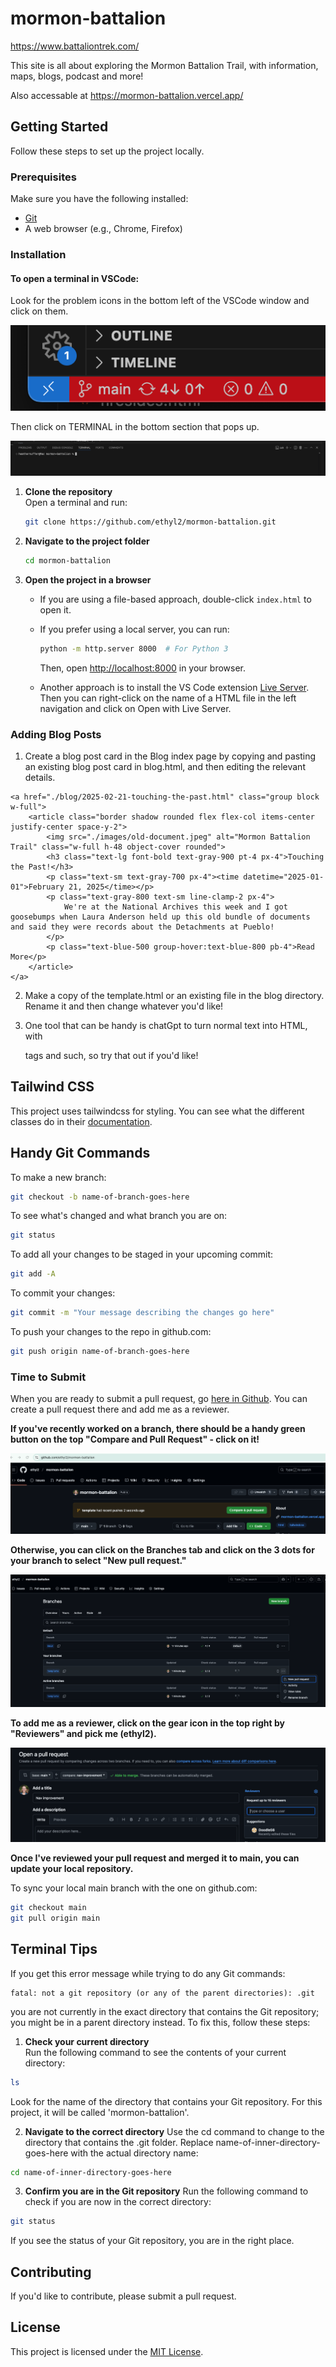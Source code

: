 # mormon-battalion

https://www.battaliontrek.com/

This site is all about exploring the Mormon Battalion Trail, with information, maps, blogs, podcast and more!

Also accessable at https://mormon-battalion.vercel.app/

## Getting Started

Follow these steps to set up the project locally.

### Prerequisites

Make sure you have the following installed:

- [Git](https://git-scm.com/)
- A web browser (e.g., Chrome, Firefox)

### Installation

#### To open a terminal in VSCode:

Look for the problem icons in the bottom left of the VSCode window and click on them.

<img src="./images/problem-icons.png" alt="Compare and Pull Request" />

Then click on TERMINAL in the bottom section that pops up.

<img src="./images/terminal.png" alt="Compare and Pull Request" />


1. **Clone the repository**  
   Open a terminal and run:

   ```sh
   git clone https://github.com/ethyl2/mormon-battalion.git
   ```

2. **Navigate to the project folder**  

   ```sh
   cd mormon-battalion
   ```

3. **Open the project in a browser**  
   - If you are using a file-based approach, double-click `index.html` to open it.  
   - If you prefer using a local server, you can run:

     ```sh
     python -m http.server 8000  # For Python 3
     ```

     Then, open [http://localhost:8000](http://localhost:8000) in your browser.

    - Another approach is to install the VS Code extension [Live Server](https://marketplace.visualstudio.com/items?itemName=ritwickdey.LiveServer).
    Then you can right-click on the name of a HTML file in the left navigation and click on Open with Live Server.


### Adding Blog Posts

1. Create a blog post card in the Blog index page by copying and pasting an existing blog post card in blog.html, and then editing the relevant details.


```
<a href="./blog/2025-02-21-touching-the-past.html" class="group block w-full">
    <article class="border shadow rounded flex flex-col items-center justify-center space-y-2">
        <img src="./images/old-document.jpeg" alt="Mormon Battalion Trail" class="w-full h-48 object-cover rounded">
        <h3 class="text-lg font-bold text-gray-900 pt-4 px-4">Touching the Past!</h3>
        <p class="text-sm text-gray-700 px-4"><time datetime="2025-01-01">February 21, 2025</time></p>
        <p class="text-gray-800 text-sm line-clamp-2 px-4">
            We're at the National Archives this week and I got goosebumps when Laura Anderson held up this old bundle of documents and said they were records about the Detachments at Pueblo!       
        </p>
        <p class="text-blue-500 group-hover:text-blue-800 pb-4">Read More</p>
    </article>
</a>
```

2. Make a copy of the template.html or an existing file in the blog directory. Rename it and then change whatever you'd like!

4. One tool that can be handy is chatGpt to turn normal text into HTML, with <p> tags and such, so try that out if you'd like!

## Tailwind CSS

This project uses tailwindcss for styling.
You can see what the different classes do in their [documentation](https://v2.tailwindcss.com/docs).

## Handy Git Commands

To make a new branch:

```sh
git checkout -b name-of-branch-goes-here
```

To see what's changed and what branch you are on:
```sh
git status
```

To add all your changes to be staged in your upcoming commit:
```sh
git add -A
```

To commit your changes:
```sh
git commit -m "Your message describing the changes go here"
```

To push your changes to the repo in github.com:
```sh
git push origin name-of-branch-goes-here
```
### Time to Submit

When you are ready to submit a pull request, go [here in Github](https://github.com/ethyl2/mormon-battalion). You can create a pull request there and add me as a reviewer.

**If you've recently worked on a branch, there should be a handy green button on the top "Compare and Pull Request" - click on it!**

<img src="./images/compare-and-pull-request.png" alt="Compare and Pull Request" />

**Otherwise, you can click on the Branches tab and click on the 3 dots for your branch to select "New pull request."**

<img src="./images/viewing-branches.png" alt="Viewing branches to submit a pull request" />

**To add me as a reviewer, click on the gear icon in the top right by "Reviewers" and pick me (ethyl2).**

<img src="./images/reviewer.png" alt="Adding a reviewer" />


**Once I've reviewed your pull request and merged it to main, you can update your local repository.**

To sync your local main branch with the one on github.com:
```sh
git checkout main
git pull origin main
```

## Terminal Tips

If you get this error message while trying to do any Git commands:
```
fatal: not a git repository (or any of the parent directories): .git
```
you are not currently in the exact directory that contains the Git repository; you might be in a parent directory instead.
To fix this, follow these steps:

1. **Check your current directory**  
   Run the following command to see the contents of your current directory:
```sh
ls
```
Look for the name of the directory that contains your Git repository. For this project, it will be called 'mormon-battalion'.

2. **Navigate to the correct directory**
Use the cd command to change to the directory that contains the .git folder. Replace name-of-inner-directory-goes-here with the actual directory name:
```sh
cd name-of-inner-directory-goes-here
```

3. **Confirm you are in the Git repository**
Run the following command to check if you are now in the correct directory:
```sh
git status
```
If you see the status of your Git repository, you are in the right place.

## Contributing

If you'd like to contribute, please submit a pull request.

## License

This project is licensed under the [MIT License](LICENSE).


